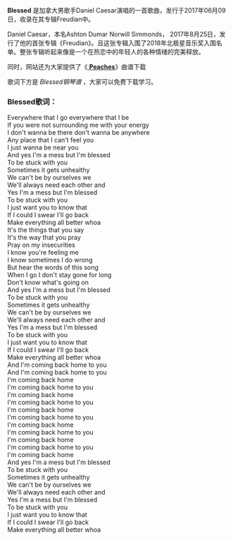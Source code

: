 

**Blessed** 是加拿大男歌手Daniel Caesar演唱的一首歌曲，发行于2017年06月09日，收录在其专辑Freudian中。

Daniel Caesar，本名Ashton Dumar Norwill Simmonds，
2017年8月25日，发行了他的首张专辑《Freudian》。且这张专辑入围了2018年北极星音乐奖入围名单。整张专辑听起来像是一个在热恋中的年轻人的各种情绪的完美释放。

同时，网站还为大家提供了《[ **Peaches**](Music-12841-Peaches-Justin-Bieber.html
"Peaches")》曲谱下载

歌词下方是 _Blessed钢琴谱_ ，大家可以免费下载学习。

### Blessed歌词：

Everywhere that I go everywhere that I be  
If you were not surrounding me with your energy  
I don't wanna be there don't wanna be anywhere  
Any place that I can't feel you  
I just wanna be near you  
And yes I'm a mess but I'm blessed  
To be stuck with you  
Sometimes it gets unhealthy  
We can't be by ourselves we  
We'll always need each other and  
Yes I'm a mess but I'm blessed  
To be stuck with you  
I just want you to know that  
If I could I swear I'll go back  
Make everything all better whoa  
It's the things that you say  
It's the way that you pray  
Pray on my insecurities  
I know you're feeling me  
I know sometimes I do wrong  
But hear the words of this song  
When I go I don't stay gone for long  
Don't know what's going on  
And yes I'm a mess but I'm blessed  
To be stuck with you  
Sometimes it gets unhealthy  
We can't be by ourselves we  
We'll always need each other and  
Yes I'm a mess but I'm blessed  
To be stuck with you  
I just want you to know that  
If I could I swear I'll go back  
Make everything all better whoa  
And I'm coming back home to you  
And I'm coming back home to you  
I'm coming back home  
I'm coming back home to you  
I'm coming back home  
I'm coming back home to you  
I'm coming back home  
I'm coming back home to you  
I'm coming back home  
I'm coming back home to you  
I'm coming back home  
I'm coming back home to you  
I'm coming back home  
And yes I'm a mess but I'm blessed  
To be stuck with you  
Sometimes it gets unhealthy  
We can't be by ourselves we  
We'll always need each other and  
Yes I'm a mess but I'm blessed  
To be stuck with you  
I just want you to know that  
If I could I swear I'll go back  
Make everything all better whoa

